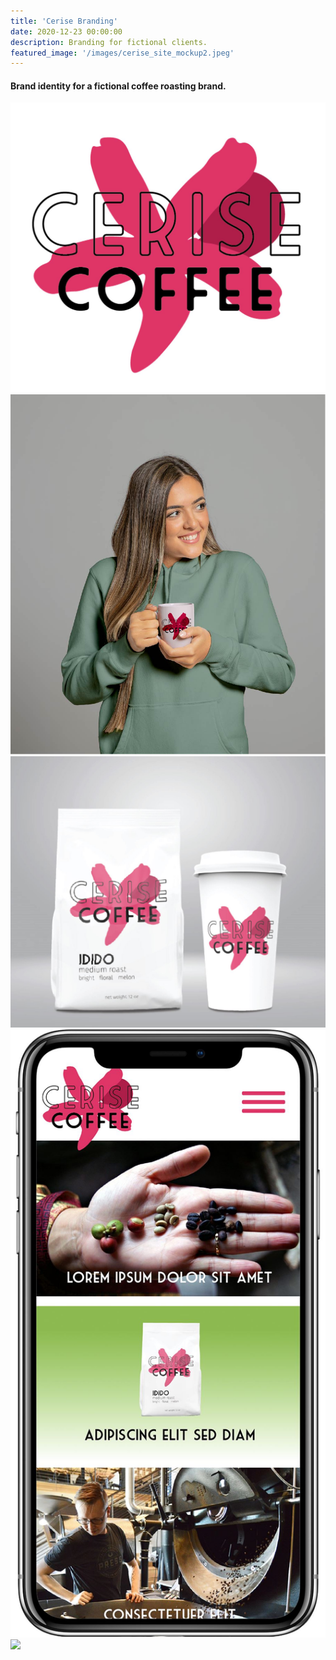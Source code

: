 ```yaml
---
title: 'Cerise Branding'
date: 2020-12-23 00:00:00
description: Branding for fictional clients.
featured_image: '/images/cerise_site_mockup2.jpeg'
---
```

#### Brand identity for a fictional coffee roasting brand.  


<div class="gallery" data-columns="4">
	<img src="/images/cerise_logo.JPG">
	<img src="/images/cerise_mug_mockup.jpg">
	<img src="/images/cerise_package.JPG">
  	<img src="/images/cerise_iphone.JPG">
	<img src="/images/cerise_site_mockup2.jpeg">

</div>

